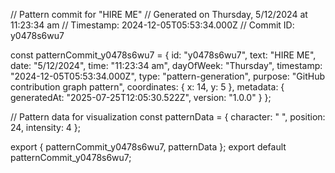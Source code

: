 // Pattern commit for "HIRE ME"
// Generated on Thursday, 5/12/2024 at 11:23:34 am
// Timestamp: 2024-12-05T05:53:34.000Z
// Commit ID: y0478s6wu7

const patternCommit_y0478s6wu7 = {
  id: "y0478s6wu7",
  text: "HIRE ME",
  date: "5/12/2024",
  time: "11:23:34 am",
  dayOfWeek: "Thursday",
  timestamp: "2024-12-05T05:53:34.000Z",
  type: "pattern-generation",
  purpose: "GitHub contribution graph pattern",
  coordinates: {
    x: 14,
    y: 5
  },
  metadata: {
    generatedAt: "2025-07-25T12:05:30.522Z",
    version: "1.0.0"
  }
};

// Pattern data for visualization
const patternData = {
  character: " ",
  position: 24,
  intensity: 4
};

export { patternCommit_y0478s6wu7, patternData };
export default patternCommit_y0478s6wu7;
